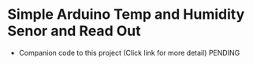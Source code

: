 # Simple Arduino Temp and Humidity Senor and Read Out
- Companion code to this project (Click link for more detail) PENDING
